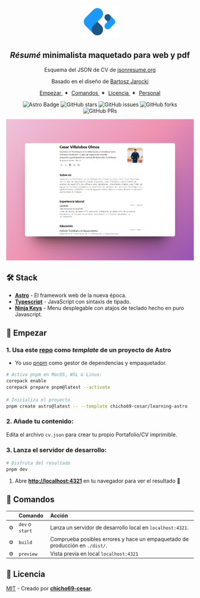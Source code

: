 <div align="center">
<img src="logo.png" height="90px" width="auto" /> 
<h2>
    <em>Résumé</em> minimalista maquetado para web y pdf
</h2>
<p>
Esquema del JSON de CV de <a href="https://jsonresume.org/schema/">jsonresume.org</a>
</p>

<p>
Basado en el diseño de <a href="https://github.com/BartoszJarocki/cv">Bartosz Jarocki</a>

</p>

</div>

<div align="center">
    <a href="#🚀-empezar">
      Empezar
    </a>
    <span>&nbsp;✦&nbsp;</span>
    <a href="#🧞-comandos">
      Comandos
    </a>
    <span>&nbsp;✦&nbsp;</span>
    <a href="#🔑-licencia">
      Licencia
    </a>
    <span>&nbsp;✦&nbsp;</span>
    <a href="https://midu.dev">
      Personal
    </a>
</div>

<p></p>

<div align="center">

![Astro Badge](https://img.shields.io/badge/Astro-BC52EE?logo=astro&logoColor=fff&style=flat)
![GitHub stars](https://img.shields.io/github/stars/chicho69-cesar/learning-astro)
![GitHub issues](https://img.shields.io/github/issues/chicho69-cesar/learning-astro)
![GitHub forks](https://img.shields.io/github/forks/chicho69-cesar/learning-astro)
![GitHub PRs](https://img.shields.io/github/issues-pr/chicho69-cesar/learning-astro)

</div>

<img src="portada.png"></img>

## 🛠️ Stack

- [**Astro**](https://astro.build/) - El framework web de la nueva época.
- [**Typescript**](https://www.typescriptlang.org/) - JavaScript con sintaxis de tipado.
- [**Ninja Keys**](https://github.com/ssleptsov/ninja-keys) - Menu desplegable con atajos de teclado hecho en puro Javascript.

## 🚀 Empezar

### 1. Usa este [repo](https://github.com/chicho69-cesar/learning-astro) como _template_ de un proyecto de Astro

- Yo uso [pnpm](https://pnpm.io/installation) como gestor de dependencias y empaquetador.

```bash
# Activa pnpm en MacOS, WSL & Linux:
corepack enable
corepack prepare pnpm@latest --activate

# Inicializa el proyecto
pnpm create astro@latest -- --template chicho69-cesar/learning-astro
```

### 2. Añade tu contenido:

Edita el archivo `cv.json` para crear tu propio Portafolio/CV imprimible.

### 3. Lanza el servidor de desarrollo:

```bash
# Disfruta del resultado
pnpm dev
```

1. Abre [**http://localhost:4321**](http://localhost:4321/) en tu navegador para ver el resultado 🚀

## 🧞 Comandos

|     | Comando         | Acción                                                                       |
| :-- | :-------------- | :--------------------------------------------------------------------------- |
| ⚙️  | `dev` o `start` | Lanza un servidor de desarrollo local en `localhost:4321`.                   |
| ⚙️  | `build`         | Comprueba posibles errores y hace un empaquetado de producción en `./dist/`. |
| ⚙️  | `preview`       | Vista previa en local `localhost:4321`                                       |

## 🔑 Licencia

[MIT](LICENSE.txt) - Creado por [**chicho69-cesar**](https://github.com/chicho69-chicho69-cesar).
